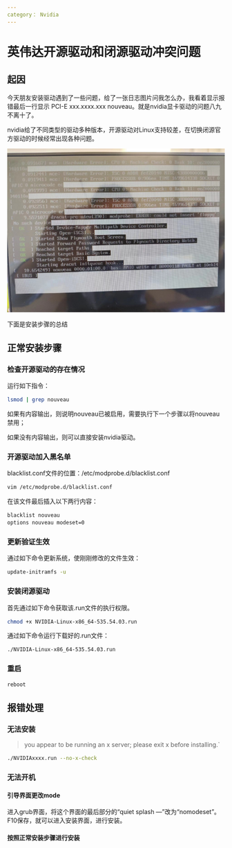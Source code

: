 ```yaml
---
category： Nvidia
---
```


# 英伟达开源驱动和闭源驱动冲突问题

## 起因

今天朋友安装驱动遇到了一些问题，给了一张日志图片问我怎么办，我看着显示报错最后一行显示 PCI-E xxx.xxxx.xxx
nouveau。就是nvidia显卡驱动的问题八九不离十了。

nvidia给了不同类型的驱动多种版本，开源驱动对Linux支持较差，在切换闭源官方驱动的时候经常出现各种问题。

![image-20231110113058910](英伟达开源驱动和闭源驱动冲突问题.assets/image-20231110113058910.png)

下面是安装步骤的总结

## 正常安装步骤

### 检查开源驱动的存在情况

运行如下指令：

```bash
lsmod | grep nouveau
```

如果有内容输出，则说明nouveau已被启用，需要执行下一个步骤以将nouveau禁用；

如果没有内容输出，则可以直接安装nvidia驱动。

### 开源驱动加入黑名单

blacklist.conf文件的位置：/etc/modprobe.d/blacklist.conf

```bash
vim /etc/modprobe.d/blacklist.conf 
```

在该文件最后插入以下两行内容：

```bash
blacklist nouveau
options nouveau modeset=0
````

### 更新验证生效

通过如下命令更新系统，使刚刚修改的文件生效：

```bash
update-initramfs -u
```

### 安装闭源驱动

首先通过如下命令获取该.run文件的执行权限。

```bash
chmod +x NVIDIA-Linux-x86_64-535.54.03.run
```

通过如下命令运行下载好的.run文件：

```bash
./NVIDIA-Linux-x86_64-535.54.03.run
```

### 重启

```bash
reboot
```

## 报错处理

### 无法安装

> you appear to be running an x server; please exit x before installing.`

```bash
./NVIDIAxxxx.run --no-x-check
```

### 无法开机

#### 引导界面更改mode

进入grub界面，将这个界面的最后部分的“quiet splash —”改为“nomodeset”。F10保存，就可以进入安装界面，进行安装。

#### 按照正常安装步骤进行安装
